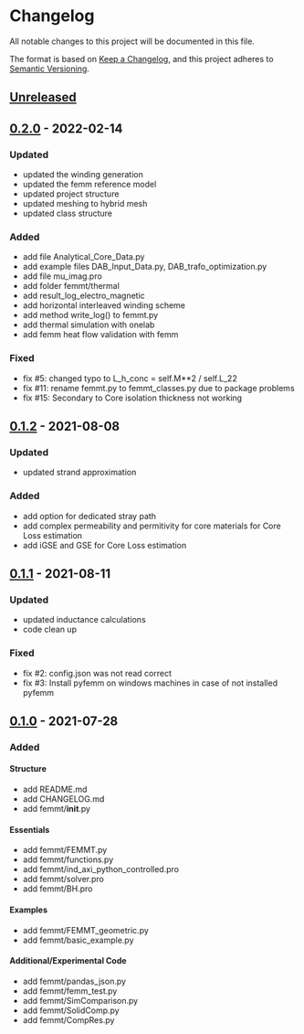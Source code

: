 # Changelog
All notable changes to this project will be documented in this file.

The format is based on [Keep a Changelog](https://keepachangelog.com/en/1.0.0/),
and this project adheres to [Semantic Versioning](https://semver.org/spec/v2.0.0.html).

## [Unreleased]

## [0.2.0] - 2022-02-14
### Updated
- updated the winding generation
- updated the femm reference model
- updated project structure
- updated meshing to hybrid mesh
- updated class structure
### Added
- add file Analytical_Core_Data.py
- add example files DAB_Input_Data.py, DAB_trafo_optimization.py
- add file mu_imag.pro
- add folder femmt/thermal
- add result_log_electro_magnetic
- add horizontal interleaved winding scheme
- add method write_log() to femmt.py
- add thermal simulation with onelab
- add femm heat flow validation with femm
### Fixed
- fix #5: changed typo to L_h_conc = self.M**2 / self.L_22
- fix #11: rename femmt.py to femmt_classes.py due to package problems
- fix #15: Secondary to Core isolation thickness not working


## [0.1.2] - 2021-08-08
### Updated
- updated strand approximation
### Added
- add option for dedicated stray path
- add complex permeability and permitivity for core materials for Core Loss estimation
- add iGSE and GSE for Core Loss estimation

## [0.1.1] - 2021-08-11
### Updated
- updated inductance calculations
- code clean up

### Fixed
- fix #2: config.json was not read correct
- fix #3: Install pyfemm on windows machines in case of not installed pyfemm

## [0.1.0] - 2021-07-28
### Added
#### Structure
- add README.md
- add CHANGELOG.md
- add femmt/__init__.py

#### Essentials
- add femmt/FEMMT.py
- add femmt/functions.py
- add femmt/ind_axi_python_controlled.pro
- add femmt/solver.pro
- add femmt/BH.pro

#### Examples
- add femmt/FEMMT_geometric.py
- add femmt/basic_example.py

#### Additional/Experimental Code
- add femmt/pandas_json.py
- add femmt/femm_test.py
- add femmt/SimComparison.py
- add femmt/SolidComp.py
- add femmt/CompRes.py

[Unreleased]: https://github.com/upb-lea/transistordatabase/compare/0.2.0...HEAD
[0.2.0]: https://github.com/upb-lea/transistordatabase/compare/0.1.2...0.2.0
[0.1.2]: https://github.com/upb-lea/transistordatabase/compare/0.1.1...0.1.2
[0.1.1]: https://github.com/upb-lea/transistordatabase/compare/0.1.0...0.1.1
[0.1.0]: https://github.com/upb-lea/transistordatabase/compare/0.1.0...0.1.0


